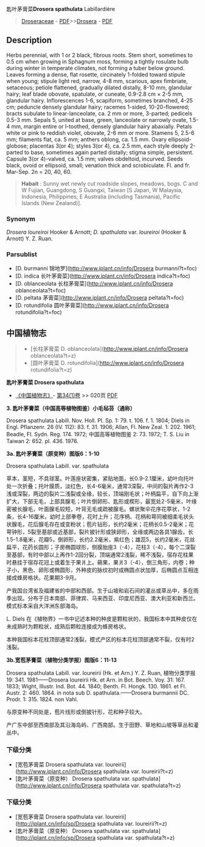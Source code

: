 匙叶茅膏菜**Drosera spathulata** Labillardière

> [Droseraceae](http://www.iplant.cn/info/Droseraceae?t=foc) - [PDF](http://www.iplant.cn/foc/pdf/Droseraceae.pdf)>>[Drosera](http://www.iplant.cn/info/Drosera?t=foc) - [PDF](http://www.iplant.cn/foc/pdf/Drosera.pdf)

## Description

Herbs perennial, with 1 or 2 black, fibrous roots. Stem short, sometimes to 0.5 cm when growing in Sphagnum moss, forming a tightly rosulate bulb during winter in temperate climates, not forming a tuber below ground. Leaves forming a dense, flat rosette, circinately 1-folded toward stipule when young; stipule light red, narrow, 4-8 mm, scarious, apex fimbriate, setaceous; petiole flattened, gradually dilated distally, 8-10 mm, glandular hairy; leaf blade obovate, spatulate, or cuneate, 0.9-2.8 cm × 2-5 mm, glandular hairy. Inflorescences 1-6, scapiform, sometimes branched, 4-25 cm; peduncle densely glandular hairy; racemes 1-sided, 10-20-flowered; bracts subulate to linear-lanceolate, ca. 2 mm or more, 3-parted; pedicels 0.5-3 mm. Sepals 5, united at base, green, lanceolate or narrowly ovate, 1.5-4 mm, margin entire or l-toothed, densely glandular hairy abaxially. Petals white or pink to reddish violet, obovate, 2-6 mm or more. Stamens 5, 2.5-6 mm; filaments flat, ca. 5 mm; anthers oblong, ca. 1.5 mm. Ovary ellipsoid-globose; placentas 3(or 4); styles 3(or 4), ca. 2.5 mm, each style deeply 2-parted to base, sometimes again parted distally; stigma simple, persistent. Capsule 3(or 4)-valved, ca. 1.5 mm; valves obdeltoid, incurved. Seeds black, ovoid or ellipsoid, small; venation thick and scrobiculate. Fl. and fr. Mar-Sep. 2n = 20, 40, 60.

> **Habait** : 
> Sunny wet newly cut roadside slopes, meadows, bogs. C and W Fujian, Guangdong, S Guangxi, Taiwan [S Japan, W Malaysia, Indonesia, Philippines; E Australia (including Tasmania), Pacific Islands (New Zealand)].

### Synonym
*Drosera loureiroi* Hooker & Arnott; *D. spathulata* var. *loureiroi* (Hooker & Arnott) Y. Z. Ruan.

### Parsublist

* [D.  burmanni  锦地罗](http://www.iplant.cn/info/Drosera burmanni?t=foc)
* [D.  indica  长叶茅膏菜](http://www.iplant.cn/info/Drosera indica?t=foc)
* [D.  oblanceolata  长柱茅膏菜](http://www.iplant.cn/info/Drosera oblanceolata?t=foc)
* [D.  peltata  茅膏菜](http://www.iplant.cn/info/Drosera peltata?t=foc)
* [D.  rotundifolia  圆叶茅膏菜](http://www.iplant.cn/info/Drosera rotundifolia?t=foc)

## 中国植物志

> * [长柱茅膏菜  D.  oblanceolata](http://www.iplant.cn/info/Drosera oblanceolata?t=z)
> * [圆叶茅膏菜  D.  rotundifolia](http://www.iplant.cn/info/Drosera rotundifolia?t=z)

**匙叶茅膏菜 Drosera spathulata**

* [《中国植物志》](http://www.iplant.cn/frps)- [第34(1)卷](http://www.iplant.cn/frps/vol/34(1)) >> 020页 [PDF](http://www.iplant.cn/frps/pdf/34(1)/020.PDF)

**3. 匙叶茅膏菜（中国高等植物图鉴）小毛毡苔（通称）**

Drosera spathulata Labill. Nov. Holl. Pl. Sp. 1: 79. t. 106. f. 1. 1804; Diels in Engl. Pflanzenr. 26 (IV. 112): 83. f. 31. 1906; Allan, Fl. New Zeal. 1: 202. 1961; Beadle, Fl. Sydn. Reg. 174. 1972; 中国高等植物图鉴 2: 73. 1972; T. S. Liu in Taiwan 2: 652. pl. 436. 1976.

**3a. 匙叶茅膏菜（原变种）图版6：1-10**

Drosera spathulata Labill. var. spathulata

草本，茎短，不具球茎。叶莲座状密集，紧贴地面，长0.9-2.1厘米，幼叶向托叶处一次折叠；托叶膜质，淡红色，长4-6毫米，通常3深裂，中间的裂片再作2-3浅或深裂，两边的裂片二浅裂或全缘，较长，顶端刚毛状；叶柄扁平，自下向上渐扩大，下部无毛，上部具腺毛；叶片倒卵形、匙形或楔形，最宽处2-5毫米，叶缘密被长腺毛，叶面腺毛较短，叶背无毛或疏被腺毛。螺状聚伞花序花葶状，1-2条，长4-16厘米，幼时上部拳卷，花时上升；花序柄、花柄和萼同被细柔毛状头状腺毛，花后腺毛存在或变粉状；苞片钻形，长约2毫米；花柄长0.5-2毫米；花萼钟形，5裂至基部或近基部，裂片披针形或狭卵形，全缘或两边各具1腺齿，长1.5-1.8毫米，花瓣5，倒卵形，长约2.2毫米，紫红色；雄蕊5，长约2毫米，花丝扁平，花药长圆形；子房椭圆球形，侧膜胎座3（-4），花柱3（-4），每个二深裂至基部，有时中部以上再作1-2回分裂，顶端通常2浅裂，稀不浅裂，宿存花柱果时悬挂于宿存花冠上或着生于果爿上。蒴果，果爿3（-4），倒三角形，内卷；种子小，黑色、卵形或椭圆形，外种皮的脉纹初时成椭圆点状加厚，后椭圆点互相连接成蜂房格状。花果期3-9月。

产我国台湾省及福建省的中部和西部。生于山坡和岩石间的灌丛或草丛中，多在雨季出现。分布于日本南部、菲律宾、马来西亚、印度尼西亚、澳大利亚和新西兰。模式标本采自大洋洲东部海岛。

L. Diels 在《植物界》一书中记述本种的种皮是颗粒状的，我国标本中其种皮仅在未成熟时为颗粒状，成熟后颗粒连接成为蜂房格状。

本种我国标本花柱顶部通常2浅裂，模式产区的标本花柱顶部通常不裂，仅有时2浅裂。

**3b.宽苞茅膏菜（植物分类学报）图版6：11-13**

Drosera spathulata Labill. var. loureirii (Hk. et Arn.) Y. Z. Ruan, 植物分类学报19: 341. 1981——Drosera loureirii Hk. et Arn. in Bot. Beech. Voy. 31: 167. 1833; Wight, Illustr. Ind. Bot. 44. 1840; Benth. Fl. Hongk. 130. 1861. et Fl. Austr. 2: 460. 1864. in nota sub D. spathulata.——Drosera burmannii DC. Prodr. 1: 315. 1824. non Vahl.

与原变种不同处是，苞片线形或倒披针形，花和种子较大。

产广东中部至西南部及其沿海岛屿、广西南部。生于田野、草地和山坡等草丛和灌丛中。

### 下级分类
* [宽苞茅膏菜  Drosera spathulata var. loureirii](http://www.iplant.cn/info/Drosera spathulata var. loureirii?t=z)
* [匙叶茅膏菜（原变种）  Drosera spathulata var. spathulata](http://www.iplant.cn/info/Drosera spathulata var. spathulata?t=z)

### 下级分类
* [宽苞茅膏菜  Drosera spathulata var. loureirii](http://iplant.cn/info/sp/Drosera spathulata var. loureirii?t=z)
* [匙叶茅膏菜（原变种）  Drosera spathulata var. spathulata](http://iplant.cn/info/sp/Drosera spathulata var. spathulata?t=z)
